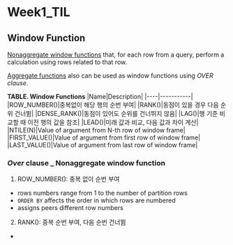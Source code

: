 # Week1_TIL

## Window Function

<u>Nonaggregate window functions</u> that, for each row from a query, perform a calculation using rows related to that row.

<u>Aggregate functions</u> also can be used as window functions using *OVER clause*.


**TABLE. Window Functions**
|Name|Description|
|----|-----------|
|ROW_NUMBER()|중복없이 해당 행의 순번 부여|
|RANK()|동점이 있을 경우 다음 순위 건너뜀|
|DENSE_RANK()|동점이 있어도 순위를 건너뛰지 않음|
|LAG()|행 기준 비교할 때 이전 행의 값을 참조|
|LEAD()|미래 값과 비교, 다음 값과 차이 계산|
|NTILE(N)|Value of argument from N-th row of window frame|
|FIRST_VALUE()|Value of argument from first row of window frame|
|LAST_VALUE()|Value of argument from last row of window frame|


### *Over* clause _ Nonaggregate window function

1. ROW_NUMBER(): 중복 없이 순번 부여    
- rows numbers range from 1 to the number of partition rows
- `ORDER BY` affects the order in which rows are numbered
- assigns peers different row numbers

2. RANK(): 중복 순번 부여, 다음 순번 건너뜀
- 